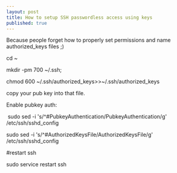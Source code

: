 ```yaml
---
layout: post
title: How to setup SSH passwordless access using keys
published: true
---
```


Because people forget how to properly set permissions and name authorized\_keys files ;)

cd ~

mkdir -pm 700 ~/.ssh;

chmod 600 ~/.ssh/authorized\_keys&gt;&gt;~/.ssh/authorized\_keys

copy your pub key into that file.

Enable pubkey auth:

&nbsp;sudo sed -i 's/^#PubkeyAuthentication/PubkeyAuthentication/g' /etc/ssh/sshd\_config

sudo sed -i 's/^#AuthorizedKeysFile/AuthorizedKeysFile/g' /etc/ssh/sshd\_config

#restart ssh

sudo service restart ssh